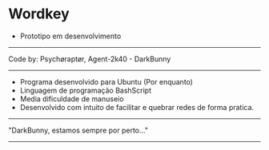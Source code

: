 # Wordkey
 - Prototipo em desenvolvimento
--------------------------------------------------------------------------

Code by: Psychøraptør, Agent-2k40 - DarkBunny

--------------------------------------------------------------------------

 - Programa desenvolvido para Ubuntu (Por enquanto)
 - Linguagem de programação BashScript
 - Media dificuldade de manuseio
 - Desenvolvido com intuito de facilitar e quebrar redes de forma pratica.

--------------------------------------------------------------------------

 "DarkBunny, estamos sempre por perto..."

--------------------------------------------------------------------------
